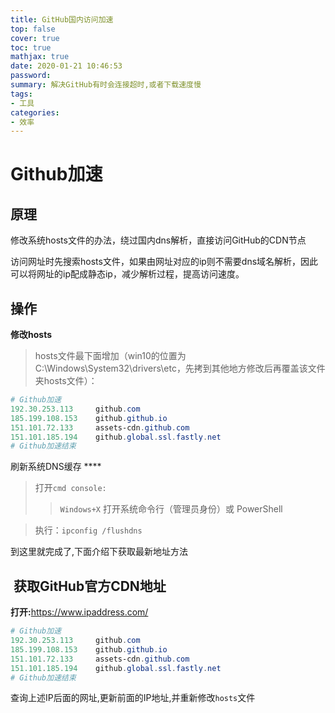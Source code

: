 ```yaml
---
title: GitHub国内访问加速
top: false
cover: true
toc: true
mathjax: true
date: 2020-01-21 10:46:53
password:
summary: 解决GitHub有时会连接超时,或者下载速度慢
tags:
- 工具
categories:
- 效率
---
```


# Github加速

## 原理

修改系统hosts文件的办法，绕过国内dns解析，直接访问GitHub的CDN节点

访问网址时先搜索hosts文件，如果由网址对应的ip则不需要dns域名解析，因此可以将网址的ip配成静态ip，减少解析过程，提高访问速度。 

## 操作

**修改hosts**

> hosts文件最下面增加（win10的位置为C:\Windows\System32\drivers\etc，先拷到其他地方修改后再覆盖该文件夹hosts文件）：

```powershell
# Github加速
192.30.253.113     github.com
185.199.108.153    github.github.io
151.101.72.133     assets-cdn.github.com
151.101.185.194    github.global.ssl.fastly.net
# Github加速结束
```

刷新系统DNS缓存 ****

> 打开`cmd console:`
>
> > `Windows+X` 打开系统命令行（管理员身份）或 PowerShell 

> 执行：`ipconfig /flushdns`

到这里就完成了,下面介绍下获取最新地址方法

##  获取GitHub官方CDN地址 

**打开:**[<https://www.ipaddress.com/> ](https://www.ipaddress.com/)

```powershell
# Github加速
192.30.253.113     github.com
185.199.108.153    github.github.io
151.101.72.133     assets-cdn.github.com
151.101.185.194    github.global.ssl.fastly.net
# Github加速结束
```

查询上述IP后面的网址,更新前面的IP地址,并重新修改`hosts`文件